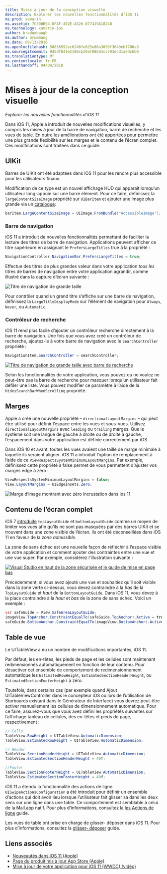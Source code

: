```yaml
---
title: Mises à jour de la conception visuelle
description: Explorer les nouvelles fonctionnalités d’iOS 11
ms.prod: xamarin
ms.assetid: 7C300B94-0FAF-492E-A326-877419A1824B
ms.technology: xamarin-ios
author: bradumbaugh
ms.author: brumbaug
ms.date: 09/13/2016
ms.openlocfilehash: 50858592ec6246fe825e80a3039f3640ebf708a9
ms.sourcegitcommit: 945df041e2180cb20af08b83cc703ecd1aedc6b0
ms.translationtype: MT
ms.contentlocale: fr-FR
ms.lasthandoff: 04/04/2018
---
```

# <a name="visual-design-updates"></a>Mises à jour de la conception visuelle

_Explorer les nouvelles fonctionnalités d’iOS 11_

Dans iOS 11, Apple a introduit de nouvelles modifications visuelles, y compris les mises à jour de la barre de navigation, barre de recherche et les vues de table. En outre les améliorations ont été apportées pour permettre une plus grande flexibilité sur les marges et le contenu de l’écran complet. Ces modifications sont traitées dans ce guide.

## <a name="uikit"></a>UIKit

Barres de UIKit ont été adaptées dans iOS 11 pour les rendre plus accessible pour les utilisateurs finaux.

Modification de ce type est un nouvel affichage HUD qui apparaît lorsqu’un utilisateur long-appuie sur une barre élément. Pour ce faire, définissez la `largeContentSizeImage` propriété sur `UIBarItem` et ajouter une image plus grande via un [catalogue](~/ios/app-fundamentals/images-icons/displaying-an-image.md):

```csharp
barItem.LargeContentSizeImage = UIImage.FromBundle("AccessibleImage");
```

### <a name="navigation-bar"></a>Barre de navigation
iOS 11 a introduit de nouvelles fonctionnalités permettant de faciliter la lecture des titres de barre de navigation. Applications peuvent afficher ce titre supérieure en assignant le `PrefersLargeTitles` true à la propriété :

```csharp
NavigationController.NavigationBar.PrefersLargeTitles = true;
```

Effectue des titres de plus grandes valeur dans votre application _tous les_ titres de barres de navigation entre votre application agrandir, comme illustré dans la capture d’écran suivante :

![Titre de navigation de grande taille](visual-design-images/image7.png)

Pour contrôler quand un grand titre s’affiche sur une barre de navigation, définissez la `LargeTitleDisplayMode` sur l’élément de navigation pour `Always`, `Never`, ou `Automatic`.

### <a name="search-controller"></a>Contrôleur de recherche

iOS 11 rend plus facile d’ajouter un contrôleur recherche directement à la barre de navigation. Une fois que vous avez créé un contrôleur de recherche, ajoutez-le à votre barre de navigation avec le `SearchController` propriété :

```csharp
NavigationItem.SearchController = searchController;
```

[![Titre de navigation de grande taille avec barre de recherche](visual-design-images/image8-sml.png)](visual-design-images/image8-sml.png#lightbox)

Selon les fonctionnalités de votre application, vous pouvez ou ne voulez ne peut-être pas la barre de recherche pour masquer lorsqu’un utilisateur fait défiler une liste. Vous pouvez modifier ce paramètre à l’aide de la `HidesSearchBarWhenScrolling` propriété.

## <a name="margins"></a>Marges

Apple a créé une nouvelle propriété – `directionalLayoutMargins` – qui peut être utilisé pour définir l’espace entre les vues et sous-vues. Utilisez `directionalLayoutMargins` avec `leading` ou `trailing` marges. Que le système soit une langue de gauche à droite ou de droite à gauche, l’espacement dans votre application est définie correctement par iOS.

Dans iOS 10 et avant, toutes les vues avaient une taille de marge minimale à laquelle ils seraient aligner. iOS 11 a introduit l’option de remplacement à l’aide de ce `ViewRespectsSystemMinimumLayoutMargins`. Par exemple, définissez cette propriété à false permet de vous permettent d’ajuster vos marges edge à zéro :

```csharp
ViewRespectsSystemMinimumLayoutMargins = false;
View.LayoutMargins = UIEdgeInsets.Zero;
```
![Marge d’image montrant avec zéro incrustation dans ios 11](visual-design-images/image9.png)

<a name="fullscreen" />

## <a name="full-screen-content"></a>Contenu de l’écran complet

iOS 7 [introduite](~/ios/platform/introduction-to-ios7/ios7-ui.md#fullscreen) `topLayoutGuide` et `bottomLayoutGuide` comme un moyen de limiter vos vues afin qu’ils ne sont pas masquées par des barres UIKit et se trouvent dans une zone visible de l’écran. Ils ont été déconseillées dans iOS 11 en faveur de la _zone admissible_.

La zone de sans échec est une nouvelle façon de réfléchir à l’espace visible de votre application et comment ajouter des contraintes entre une vue et une vue super. Par exemple, considérez l’illustration suivante :

[![Visual Studio en haut de la zone sécurisée et le guide de mise en page bas](visual-design-images/image10-sml.png)](visual-design-images/image10.png#lightbox)

Précédemment, si vous avez ajouté une vue et souhaitiez qu’il soit visible dans la zone verte ci-dessus, vous devez contraindre à la _bas_ de la `TopLayoutGuide` et _haut_ de la `BottomLayoutGuide`. Dans iOS 11, vous devez à la place contraindre à la _haut_ et _bas_ de la zone de sans échec. Voici un exemple :

```csharp
var safeGuide = View.SafeAreaLayoutGuide;
imageView.TopAnchor.ConstraintEqualTo(safeGuide.TopAnchor).Active = true;
safeGuide.BottomAnchor.ConstraintEqualTo(imageView.BottomAnchor).Active = true;
```

## <a name="table-view"></a>Table de vue

Le UITableView a eu un nombre de modifications importantes, iOS 11.

Par défaut, les en-têtes, les pieds de page et les cellules sont maintenant redimensionnés automatiquement en fonction de leur contenu. Pour désactiver cet ensemble de comportement de redimensionnement automatique les `EstimatedRowHeight`, `EstimatedSectionHeaderHeight`, ou `EstimatedSectionFooterHeight` à zéro.

Toutefois, dans certains cas (par exemple quand Ajout UITableViewController dans le concepteur iOS ou lors de l’utilisation de Storboards existant dans le Générateur de Interface) vous devrez peut-être activer manuellement les cellules de dimensionnement automatique. Pour ce faire, assurez-vous que vous avez défini les propriétés suivantes sur l’affichage tableau de cellules, des en-têtes et pieds de page, respectivement :

```csharp
// Cells
TableView.RowHeight = UITableView.AutomaticDimension;
TableView.EstimatedRowHeight = UITableView.AutomaticDimension;

// Header
TableView.SectionHeaderHeight = UITableView.AutomaticDimension;
TableView.EstimatedSectionHeaderHeight = 40f;

//Footer
TableView.SectionFooterHeight = UITableView.AutomaticDimension;
TableView.EstimatedSectionFooterHeight = 40f;

```

iOS 11 a étendu la fonctionnalité des actions de ligne. `UISwipeActionsConfiguration` a été introduit pour définir un ensemble d’actions qui doit avoir lieu lorsque l’utilisateur fait glisser sa dans les deux sens sur une ligne dans une table. Ce comportement est semblable à celui de la Mail.app natif. Pour plus d’informations, consultez la [les Actions de ligne](~/ios/user-interface/controls/tables/row-action.md) guide.

Les vues de table ont prise en charge de glisser- déposer dans iOS 11. Pour plus d’informations, consultez la [glisser- déposer](~/ios/platform/introduction-to-ios11/drag-and-drop.md#uitableview) guide.


## <a name="related-links"></a>Liens associés

- [Nouveautés dans iOS 11 (Apple)](https://developer.apple.com/ios/)
- [Page du produit mis à jour App Store (Apple)](https://developer.apple.com/app-store/product-page/)
- [Mise à jour de votre application pour iOS 11 (WWDC) (vidéo)](https://developer.apple.com/videos/play/wwdc2017/204/)
